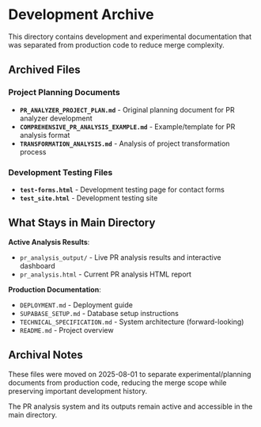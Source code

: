 # Development Archive

This directory contains development and experimental documentation that was separated from production code to reduce merge complexity.

## Archived Files

### Project Planning Documents
- **`PR_ANALYZER_PROJECT_PLAN.md`** - Original planning document for PR analyzer development
- **`COMPREHENSIVE_PR_ANALYSIS_EXAMPLE.md`** - Example/template for PR analysis format  
- **`TRANSFORMATION_ANALYSIS.md`** - Analysis of project transformation process

### Development Testing Files
- **`test-forms.html`** - Development testing page for contact forms
- **`test_site.html`** - Development testing site

## What Stays in Main Directory

**Active Analysis Results**:
- `pr_analysis_output/` - Live PR analysis results and interactive dashboard
- `pr_analysis.html` - Current PR analysis HTML report

**Production Documentation**:
- `DEPLOYMENT.md` - Deployment guide
- `SUPABASE_SETUP.md` - Database setup instructions
- `TECHNICAL_SPECIFICATION.md` - System architecture (forward-looking)
- `README.md` - Project overview

## Archival Notes
These files were moved on 2025-08-01 to separate experimental/planning documents from production code, reducing the merge scope while preserving important development history.

The PR analysis system and its outputs remain active and accessible in the main directory.